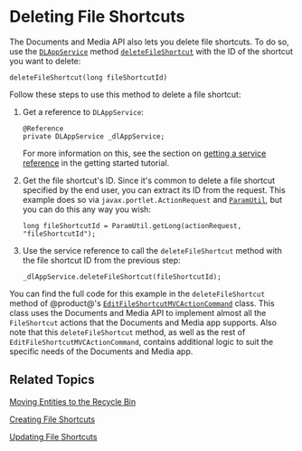 # Deleting File Shortcuts [](id=deleting-file-shortcuts)

The Documents and Media API also lets you delete file shortcuts. To do so, use 
the 
[`DLAppService`](@platform-ref@/7.1-latest/javadocs/portal-kernel/com/liferay/document/library/kernel/service/DLAppService.html) 
method 
[`deleteFileShortcut`](@platform-ref@/7.1-latest/javadocs/portal-kernel/com/liferay/document/library/kernel/service/DLAppService.html#deleteFileShortcut-long-) 
with the ID of the shortcut you want to delete: 

    deleteFileShortcut(long fileShortcutId)

Follow these steps to use this method to delete a file shortcut:

1.  Get a reference to `DLAppService`: 

        @Reference
        private DLAppService _dlAppService;

    For more information on this, see the section on 
    [getting a service reference](/develop/tutorials/-/knowledge_base/7-1/getting-started-with-the-documents-and-media-api#getting-a-service-reference) 
    in the getting started tutorial. 

2.  Get the file shortcut's ID. Since it's common to delete a file shortcut 
    specified by the end user, you can extract its ID from the request. This 
    example does so via `javax.portlet.ActionRequest` and 
    [`ParamUtil`](@platform-ref@/7.1-latest/javadocs/portal-kernel/com/liferay/portal/kernel/util/ParamUtil.html), 
    but you can do this any way you wish: 

        long fileShortcutId = ParamUtil.getLong(actionRequest, "fileShortcutId");

3.  Use the service reference to call the `deleteFileShortcut` method with the 
    file shortcut ID from the previous step: 

        _dlAppService.deleteFileShortcut(fileShortcutId);

You can find the full code for this example in the `deleteFileShortcut` method 
of @product@'s 
[`EditFileShortcutMVCActionCommand`](https://github.com/liferay/liferay-portal/blob/master/modules/apps/document-library/document-library-web/src/main/java/com/liferay/document/library/web/internal/portlet/action/EditFileShortcutMVCActionCommand.java) 
class. This class uses the Documents and Media API to implement almost all the 
`FileShortcut` actions that the Documents and Media app supports. Also note that 
this `deleteFileShortcut` method, as well as the rest of 
`EditFileShortcutMVCActionCommand`, contains additional logic to suit the 
specific needs of the Documents and Media app. 

## Related Topics [](id=related-topics)

[Moving Entities to the Recycle Bin](/develop/tutorials/-/knowledge_base/7-1/moving-entities-to-the-recycle-bin)

[Creating File Shortcuts](/develop/tutorials/-/knowledge_base/7-1/creating-file-shortcuts)

[Updating File Shortcuts](/develop/tutorials/-/knowledge_base/7-1/updating-file-shortcuts)
